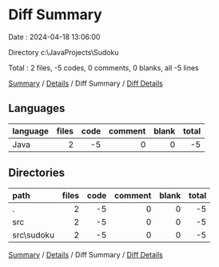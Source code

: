 # Diff Summary

Date : 2024-04-18 13:06:00

Directory c:\\JavaProjects\\Sudoku

Total : 2 files,  -5 codes, 0 comments, 0 blanks, all -5 lines

[Summary](results.md) / [Details](details.md) / Diff Summary / [Diff Details](diff-details.md)

## Languages
| language | files | code | comment | blank | total |
| :--- | ---: | ---: | ---: | ---: | ---: |
| Java | 2 | -5 | 0 | 0 | -5 |

## Directories
| path | files | code | comment | blank | total |
| :--- | ---: | ---: | ---: | ---: | ---: |
| . | 2 | -5 | 0 | 0 | -5 |
| src | 2 | -5 | 0 | 0 | -5 |
| src\\sudoku | 2 | -5 | 0 | 0 | -5 |

[Summary](results.md) / [Details](details.md) / Diff Summary / [Diff Details](diff-details.md)